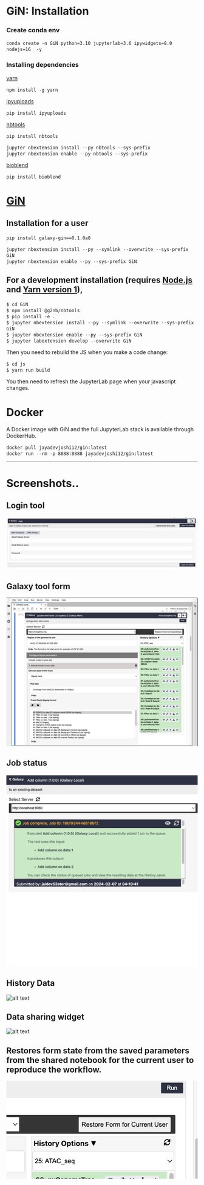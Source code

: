 # GiN: Installation

###  Create conda env

```
conda create -n GiN python=3.10 jupyterlab=3.6 ipywidgets=8.0 nodejs=16  -y

```

### Installing dependencies

[yarn](https://www.npmjs.com/package/yarn)

```
npm install -g yarn
```

[ipyuploads](https://github.com/g2nb/ipyuploads.git) 

```
pip install ipyuploads
```

[nbtools](https://github.com/g2nb/nbtools.git)

```
pip install nbtools
```

```
jupyter nbextension install --py nbtools --sys-prefix 
jupyter nbextension enable --py nbtools --sys-prefix
```

[bioblend](https://github.com/galaxyproject/bioblend.git)

```
pip install bioblend
```

[GiN](https://github.com/jaidevjoshi83/GiN)
===============================


Installation for a user
------------

```
pip install galaxy-gin==0.1.0a8
```
```
jupyter nbextension install --py --symlink --overwrite --sys-prefix GiN
jupyter nbextension enable --py --sys-prefix GiN
```

    
For a development installation (requires [Node.js](https://nodejs.org) and [Yarn version 1](https://classic.yarnpkg.com/)),
------------
    $ cd GiN
    $ npm install @g2nb/nbtools
    $ pip install -e .
    $ jupyter nbextension install --py --symlink --overwrite --sys-prefix GiN
    $ jupyter nbextension enable --py --sys-prefix GiN
    $ jupyter labextension develop --overwrite GiN
    
Then you need to rebuild the JS when you make a code change:

    $ cd js
    $ yarn run build

You then need to refresh the JupyterLab page when your javascript changes.

Docker
===============================

A Docker image with GiN and the full JupyterLab stack is available through DockerHub.

```
docker pull jayadevjoshi12/gin:latest
docker run --rm -p 8888:8888 jayadevjoshi12/gin:latest
```
---

# Screenshots..

## Login tool

![alt text](https://github.com/jaidevjoshi83/GiN/blob/master/GiN_Screenshot/login_widget.png)

## Galaxy tool form

![alt text](https://github.com/jaidevjoshi83/GiN/blob/master/GiN_Screenshot/tool_form.png)

## Job status 

![alt text](https://github.com/jaidevjoshi83/GiN/blob/master/GiN_Screenshot/JobStatus.png)

## History Data

![alt text](https://github.com/jaidevjoshi83/GiN/blob/master/GiN_Screenshot/History_Data.png)

## Data sharing widget

![alt text](https://github.com/jaidevjoshi83/GiN/blob/master/GiN_Screenshot/data_sharing_widget.png)

## Restores form state from the saved parameters from the shared notebook for the current user to reproduce the workflow. 

![alt text](https://github.com/jaidevjoshi83/GiN/blob/master/GiN_Screenshot/restore_form_state.png)




